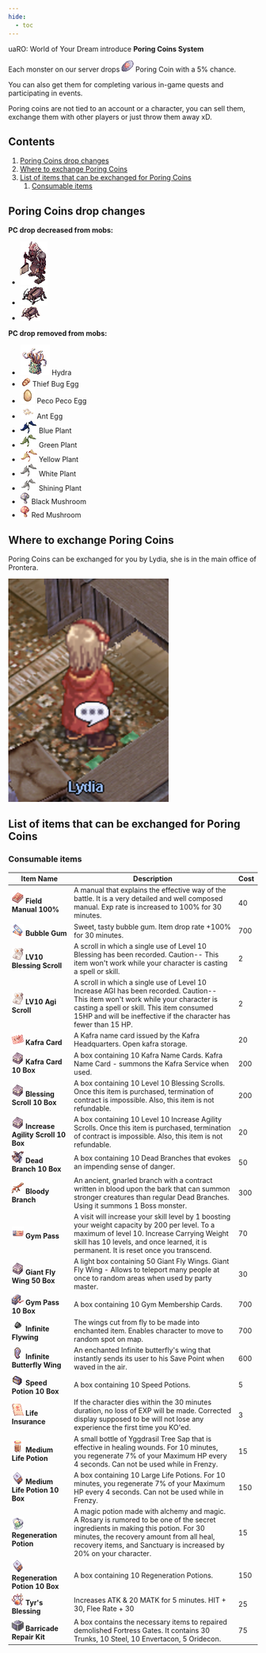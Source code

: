```yaml
---
hide:
  - toc
---
```


uaRO: World of Your Dream introduce **Poring Coins System**

Each monster on our server drops ![Poring Coin](img/7539.gif) Poring Coin with a 5% chance.

You can also get them for completing various in-game quests and participating in events.

Poring coins are not tied to an account or a character, you can sell them, exchange them with other players or just throw them away xD.

## **Contents**

1. [Poring Coins drop changes](#poring-coins-drop-changes)
2. [Where to exchange Poring Coins](#where-to-exchange-poring-coins)
3. [List of items that can be exchanged for Poring Coins](#list-of-items-that-can-be-exchanged-for-poring-coins)
   1. [Consumable items](#consumable-items)

## **Poring Coins drop changes**

**PC drop decreased from mobs:**

- ![Orc Zombie](img/1463.gif)
- ![Thief Bug Female](img/1053.gif)
- ![Thief Bug](img/1051.gif)

**PC drop removed from mobs:**

- ![Hydra](img/1068.gif) Hydra
- ![Thief Bug Egg](img/1048.gif) Thief Bug Egg
- ![Peco Peco Egg](img/Screenshot_2.png) Peco Peco Egg
- ![Ant Egg](img/Screenshot_3.png) Ant Egg
- ![Blue Plant](img/1079.gif) Blue Plant
- ![Green Plant](img/1080.gif) Green Plant
- ![Yellow Plant](img/1081.gif) Yellow Plant
- ![White Plant](img/1082.gif) White Plant
- ![Shining Plant](img/1083.gif) Shining Plant
- ![Black Mushroom](img/1084.gif) Black Mushroom
- ![Red Mushroom](img/1085.gif) Red Mushroom

## **Where to exchange Poring Coins**

Poring Coins can be exchanged for you by Lydia, she is in the main office of Prontera.

![Lydia](img/Screenshot_2023-01-02_at_08.52.06.png)

## **List of items that can be exchanged for Poring Coins**

### **Consumable items**

| Item Name                                | Description                                                                                                                                                                                                                                          | Cost |
|------------------------------------------|------------------------------------------------------------------------------------------------------------------------------------------------------------------------------------------------------------------------------------------------------|------|
| ![Field Manual 100%](img/12263_1.png) **Field Manual 100%**      | A manual that explains the effective way of the battle. It is a very detailed and well composed manual. Exp rate is increased to 100% for 30 minutes.                                       | 40   |
| ![Bubble Gum](img/12210-1.gif)  **Bubble Gum**             | Sweet, tasty bubble gum. Item drop rate +100% for 30 minutes.                                                                                                                             | 700  |
| ![LV10 Blessing Scroll](img/12215.gif) **LV10 Blessing Scroll**      | A scroll in which a single use of Level 10 Blessing has been recorded. Caution-- This item won't work while your character is casting a spell or skill.                                    | 2    |
| ![LV10 Agi Scroll](img/12215.gif) **LV10 Agi Scroll**           | A scroll in which a single use of Level 10 Increase AGI has been recorded. Caution-- This item won't work while your character is casting a spell or skill. This item consumed 15HP and will be ineffective if the character has fewer than 15 HP. | 2    |
| ![Kafra Card](img/12211.gif) **Kafra Card**                | A Kafra name card issued by the Kafra Headquarters. Open kafra storage.                                                                                                                     | 20   |
| ![Kafra Card 10 Box](img/13610.gif) **Kafra Card 10 Box**         | A box containing 10 Kafra Name Cards. Kafra Name Card - summons the Kafra Service when used.                                                                                                 | 200  |
| ![Blessing Scroll 10 Box](img/13610.gif)  **Blessing Scroll 10 Box**   | A box containing 10 Level 10 Blessing Scrolls. Once this item is purchased, termination of contract is impossible. Also, this item is not refundable.                                      | 200  |
| ![Increase Agility Scroll 10 Box](img/13610.gif) **Increase Agility Scroll 10 Box** | A box containing 10 Level 10 Increase Agility Scrolls. Once this item is purchased, termination of contract is impossible. Also, this item is not refundable.                            | 20   |
| ![Dead Branch 10 Box](img/14233_1.png) **Dead Branch 10 Box**      | A box containing 10 Dead Branches that evokes an impending sense of danger.                                                                                                                | 50   |
| ![Bloody Branch](img/12103_1.png) **Bloody Branch**           | An ancient, gnarled branch with a contract written in blood upon the bark that can summon stronger creatures than regular Dead Branches. Using it summons 1 Boss monster.               | 300  |
| ![Gym Pass](img/7776.png) **Gym Pass**                   | A visit will increase your skill level by 1 boosting your weight capacity by 200 per level. To a maximum of level 10. Increase Carrying Weight skill has 10 levels, and once learned, it is permanent. It is reset once you transcend.           | 70   |
| ![Giant Fly Wing 50 Box](img/13610.gif) **Giant Fly Wing 50 Box**     | A light box containing 50 Giant Fly Wings. Giant Fly Wing - Allows to teleport many people at once to random areas when used by party master.                                              | 30   |
| ![Gym Pass 10 Box](img/13710.png)  **Gym Pass 10 Box**          | A box containing 10 Gym Membership Cards.                                                                                                                                                    | 700  |
| ![Infinite Flywing](img/12887.gif)  **Infinite Flywing**         | The wings cut from fly to be made into enchanted item. Enables character to move to random spot on map.                                                                                      | 700  |
| ![602](img/602.gif) **Infinite Butterfly Wing** | An enchanted Infinite butterfly's wing that instantly sends its user to his Save Point when waved in the air. | 600 | 
| ![Speed Potion 10 Box](img/13995_1.png)  **Speed Potion 10 Box**    | A box containing 10 Speed Potions.                                                                                                                                                           | 5    |
| ![Life Insurance](img/12209_1.png) **Life Insurance**          | If the character dies within the 30 minutes duration, no loss of EXP will be made. Corrected display supposed to be will not lose any experience the first time you KO'ed.                 | 3    |
| ![Medium Life Potion](img/12459_1.png)  **Medium Life Potion**     | A small bottle of Yggdrasil Tree Sap that is effective in healing wounds. For 10 minutes, you regenerate 7% of your Maximum HP every 4 seconds. Can not be used while in Frenzy.            | 15   |
| ![Medium Life Potion 10 Box](img/13714_1-1.png) **Medium Life Potion 10 Box**| A box containing 10 Large Life Potions. For 10 minutes, you regenerate 7% of your Maximum HP every 4 seconds. Can not be used while in Frenzy.                                           | 150  |
| ![Regeneration Potion](img/12461_1.png) **Regeneration Potion**      | A magic potion made with alchemy and magic. A Rosary is rumored to be one of the secret ingredients in making this potion. For 30 minutes, the recovery amount from all heal, recovery items, and Sanctuary is increased by 20% on your character. | 15   |
| ![Regeneration Potion 10 Box](img/13714_1-1.png) **Regeneration Potion 10 Box**| A box containing 10 Regeneration Potions.                                                                                                                                                      | 150  |
| ![Tyr's Blessing](img/14601.gif)  **Tyr's Blessing**            | Increases ATK & 20 MATK for 5 minutes. HIT + 30, Flee Rate + 30                                                                                                                               | 25   |
| ![14287](img/14287.gif) **Barricade Repair Kit** | A box contains the necessary items to repaired demolished Fortress Gates. It contains 30 Trunks, 10 Steel, 10 Envertacon, 5 Oridecon. | 75 |
